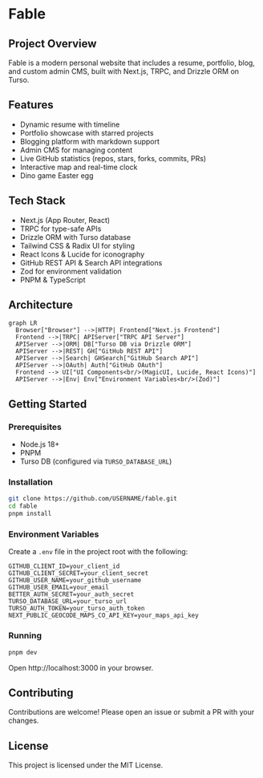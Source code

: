 # Fable

## Project Overview
Fable is a modern personal website that includes a resume, portfolio, blog, and custom admin CMS, built with Next.js, TRPC, and Drizzle ORM on Turso.

## Features
- Dynamic resume with timeline
- Portfolio showcase with starred projects
- Blogging platform with markdown support
- Admin CMS for managing content
- Live GitHub statistics (repos, stars, forks, commits, PRs)
- Interactive map and real-time clock
- Dino game Easter egg

## Tech Stack
- Next.js (App Router, React)
- TRPC for type-safe APIs
- Drizzle ORM with Turso database
- Tailwind CSS & Radix UI for styling
- React Icons & Lucide for iconography
- GitHub REST API & Search API integrations
- Zod for environment validation
- PNPM & TypeScript

## Architecture
```mermaid
graph LR
  Browser["Browser"] -->|HTTP| Frontend["Next.js Frontend"]
  Frontend -->|TRPC| APIServer["TRPC API Server"]
  APIServer -->|ORM| DB["Turso DB via Drizzle ORM"]
  APIServer -->|REST| GH["GitHub REST API"]
  APIServer -->|Search| GHSearch["GitHub Search API"]
  APIServer -->|OAuth| Auth["GitHub OAuth"]
  Frontend --> UI["UI Components<br/>(MagicUI, Lucide, React Icons)"]
  APIServer -->|Env| Env["Environment Variables<br/>(Zod)"]
```

## Getting Started

### Prerequisites
- Node.js 18+
- PNPM
- Turso DB (configured via `TURSO_DATABASE_URL`)

### Installation
```bash
git clone https://github.com/USERNAME/fable.git
cd fable
pnpm install
```

### Environment Variables
Create a `.env` file in the project root with the following:
```
GITHUB_CLIENT_ID=your_client_id
GITHUB_CLIENT_SECRET=your_client_secret
GITHUB_USER_NAME=your_github_username
GITHUB_USER_EMAIL=your_email
BETTER_AUTH_SECRET=your_auth_secret
TURSO_DATABASE_URL=your_turso_url
TURSO_AUTH_TOKEN=your_turso_auth_token
NEXT_PUBLIC_GEOCODE_MAPS_CO_API_KEY=your_maps_api_key
```

### Running
```bash
pnpm dev
```
Open http://localhost:3000 in your browser.

## Contributing
Contributions are welcome! Please open an issue or submit a PR with your changes.

## License
This project is licensed under the MIT License.
